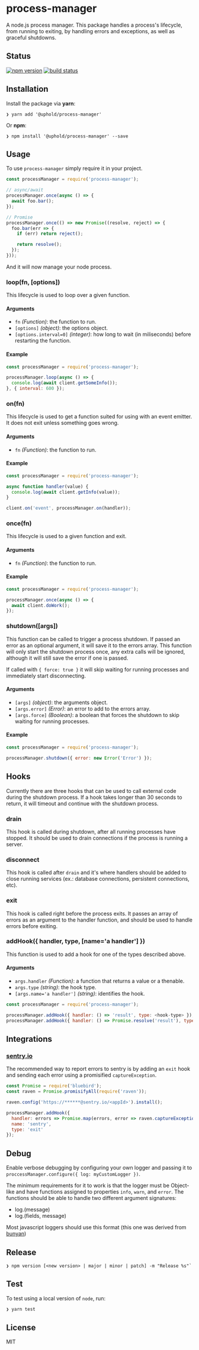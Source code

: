 # process-manager

A node.js process manager. This package handles a process's lifecycle, from running to exiting, by handling errors and exceptions, as well as graceful shutdowns.

## Status

[![npm version][npm-image]][npm-url] [![build status][travis-image]][travis-url]

## Installation

Install the package via **yarn**:

```shell
❯ yarn add '@uphold/process-manager'
```

Or **npm**:

```shell
❯ npm install '@uphold/process-manager' --save
```

## Usage

To use `process-manager` simply require it in your project.

```javascript
const processManager = require('process-manager');

// async/await
processManager.once(async () => {
  await foo.bar();
});

// Promise
processManager.once(() => new Promise((resolve, reject) => {
  foo.bar(err => {
    if (err) return reject();

    return resolve();
  });
}));

```

And it will now manage your node process.

### loop(fn, [options])

This lifecycle is used to loop over a given function.

#### Arguments

- `fn` _(Function)_: the function to run.
- `[options]` _(object)_: the options object.
- `[options.interval=0]` _(integer)_: how long to wait (in miliseconds) before restarting the function.

#### Example

```javascript
const processManager = require('process-manager');

processManager.loop(async () => {
  console.log(await client.getSomeInfo());
}, { interval: 600 });
```

### on(fn)

This lifecycle is used to get a function suited for using with an event emitter. It does not exit unless something goes wrong.

#### Arguments

- `fn` _(Function)_: the function to run.

#### Example

```javascript
const processManager = require('process-manager');

async function handler(value) {
  console.log(await client.getInfo(value));
}

client.on('event', processManager.on(handler));
```

### once(fn)

This lifecycle is used to a given function and exit.

#### Arguments

- `fn` _(Function)_: the function to run.

#### Example

```javascript
const processManager = require('process-manager');

processManager.once(async () => {
  await client.doWork();
});
```

### shutdown([args])

This function can be called to trigger a process shutdown. If passed an error as an optional argument, it will save it to the errors array. This function will only start the shutdown process once, any extra calls will be ignored, although it will still save the error if one is passed.

If called with `{ force: true }` it will skip waiting for running processes and immediately start disconnecting.

#### Arguments

- `[args]` _(object)_: the arguments object.
- `[args.error]` _(Error)_: an error to add to the errors array.
- `[args.force]` _(Boolean)_: a boolean that forces the shutdown to skip waiting for running processes.

#### Example

```javascript
const processManager = require('process-manager');

processManager.shutdown({ error: new Error('Error') });
```

## Hooks

Currently there are three hooks that can be used to call external code during the shutdown process. If a hook takes longer than 30 seconds to return, it will timeout and continue with the shutdown process.

### drain

This hook is called during shutdown, after all running processes have stopped. It should be used to drain connections if the process is running a server.

### disconnect

This hook is called after `drain` and it's where handlers should be added to close running services (ex.: database connections, persistent connections, etc).

### exit

This hook is called right before the process exits. It passes an array of errors as an argument to the handler function, and should be used to handle errors before exiting.

### addHook({ handler, type, [name='a handler'] })

This function is used to add a hook for one of the types described above.

#### Arguments

- `args.handler` _(Function)_: a function that returns a value or a thenable.
- `args.type` _(string)_: the hook type.
- `[args.name='a handler']` _(string)_: identifies the hook.

```javascript
const processManager = require('process-manager');

processManager.addHook({ handler: () => 'result', type: <hook-type> });
processManager.addHook({ handler: () => Promise.resolve('result'), type: <hook-type> });
```

## Integrations

### [sentry.io](https://sentry.io)

The recommended way to report errors to sentry is by adding an `exit` hook and sending each error using a promisified `captureException`.

```javascript
const Promise = require('bluebird');
const raven = Promise.promisifyAll(require('raven'));

raven.config('https://******@sentry.io/<appId>').install();

processManager.addHook({
  handler: errors => Promise.map(errors, error => raven.captureExceptionAsync(error)),
  name: 'sentry',
  type: 'exit'
});
```

## Debug

Enable verbose debugging by configuring your own logger and passing it to `proccessManager.configure({ log: myCustomLogger })`.

The minimum requirements for it to work is that the logger must be Object-like and have functions assigned to properties `info`, `warn`, and `error`.
The functions should be able to handle two different argument signatures:
- log.<level>(message)
- log.<level>(fields, message)

Most javascript loggers should use this format (this one was derived from [bunyan](https://www.npmjs.com/package/bunyan))

## Release

```shell
❯ npm version [<new version> | major | minor | patch] -m "Release %s"`
```

## Test

To test using a local version of `node`, run:

```sh
❯ yarn test
```

## License

MIT

[npm-image]: https://img.shields.io/npm/v/@uphold/process-manager.svg?style=flat-square
[npm-url]: https://npmjs.org/package/@uphold/process-manager
[travis-image]: https://img.shields.io/travis/uphold/process-manager.svg?style=flat-square
[travis-url]: https://travis-ci.org/uphold/process-manager
